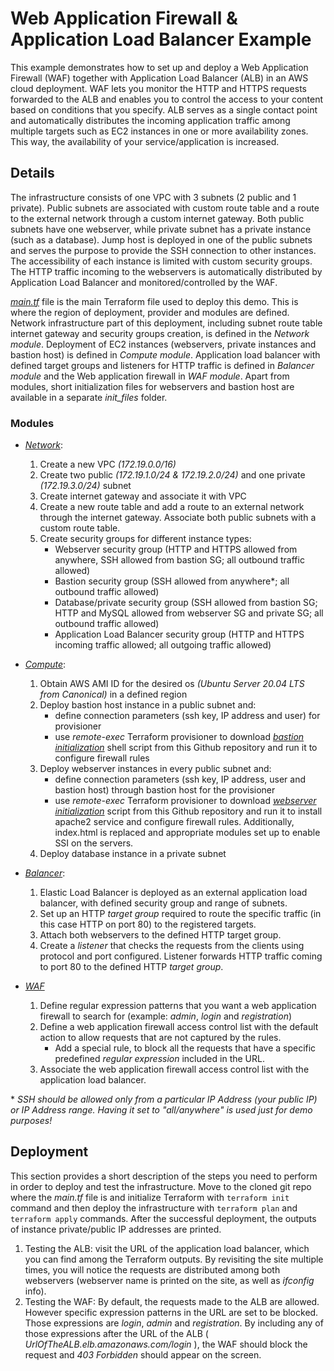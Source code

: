 # Web Application Firewall & Application Load Balancer Example
This example demonstrates how to set up and deploy a Web Application Firewall (WAF) together with Application Load Balancer (ALB) in an AWS cloud deployment. WAF lets you monitor the HTTP and HTTPS requests forwarded to the ALB and enables you to control the access to your content based on conditions that you specify. ALB serves as a single contact point and automatically distributes the incoming application traffic among multiple targets such as EC2 instances in one or more availability zones. This way, the availability of your service/application is increased. 

## Details
The infrastructure consists of one VPC with 3 subnets (2 public and 1 private). Public subnets are associated with custom route table and a route to the external network through a custom internet gateway. Both public subnets have one webserver, while private subnet has a private instance (such as a database). Jump host is deployed in one of the public subnets and serves the purpose to provide the SSH connection to other instances. The accessibility of each instance is limited with custom security groups. The HTTP traffic incoming to the webservers is automatically distributed by Application Load Balancer and monitored/controlled by the WAF. 

[*main.tf*](https://github.com/MihaMarkocic/cloudservices/blob/master/AWS/web_application_firewall/main.tf) file is the main Terraform file used to deploy this demo. This is where the region of deployment, provider and modules are defined. Network infrastructure part of this deployment, including subnet route table internet gateway and security groups creation, is defined in the *Network module*. Deployment of EC2 instances (webservers, private instances and bastion host) is defined in *Compute module*. Application load balancer with defined target groups and listeners for HTTP traffic is defined in *Balancer module* and the Web application firewall in *WAF module*. Apart from modules, short initialization files for webservers and bastion host are available in a separate *init_files* folder.

### Modules
- [*Network*](https://github.com/MihaMarkocic/cloudservices/tree/master/AWS/web_application_firewall/modules/network):
    1. Create a new VPC *(172.19.0.0/16)*
    2. Create two public *(172.19.1.0/24 & 172.19.2.0/24)* and one private *(172.19.3.0/24)* subnet
    3. Create internet gateway and associate it with VPC
    4. Create a new route table and add a route to an external network through the internet gateway. Associate both public subnets with a custom route table.
    5. Create security groups for different instance types: 
        - Webserver security group (HTTP and HTTPS allowed from anywhere, SSH allowed from bastion SG; all outbound traffic allowed)
        - Bastion security group (SSH allowed from anywhere*; all outbound traffic allowed)
        - Database/private security group (SSH allowed from bastion SG; HTTP and MySQL allowed from webserver SG and private SG; all outbound traffic allowed)
        - Application Load Balancer security group (HTTP and HTTPS incoming traffic allowed; all outgoing traffic allowed)


- [*Compute*](https://github.com/MihaMarkocic/cloudservices/tree/master/AWS/web_application_firewall/modules/compute):
    1. Obtain AWS AMI ID for the desired os *(Ubuntu Server 20.04 LTS from Canonical)* in a defined region
    2. Deploy bastion host instance in a public subnet and:
        - define connection parameters (ssh key, IP address and user) for provisioner
        - use *remote-exec* Terraform provisioner to download [*bastion initialization*](https://github.com/MihaMarkocic/cloudservices/blob/master/AWS/web_application_firewall/init_files/bastion_init.sh) shell script from this Github repository and run it to configure firewall rules 
    2. Deploy webserver instances in every public subnet and:
        - define connection parameters (ssh key, IP address, user and bastion host) through bastion host for the provisioner
        - use *remote-exec* Terraform provisioner to download [*webserver initialization*](https://github.com/MihaMarkocic/cloudservices/blob/master/AWS/web_application_firewall/init_files/webserver_init.sh) script from this Github repository and run it to install apache2 service and configure firewall rules. Additionally, index.html is replaced and appropriate modules set up to enable SSI on the servers.
    3. Deploy database instance in a private subnet

- [*Balancer*](https://github.com/MihaMarkocic/cloudservices/tree/master/AWS/web_application_firewall/modules/balancer):
    1. Elastic Load Balancer is deployed as an external application load balancer, with defined security group and range of subnets.
    2. Set up an HTTP *target group* required to route the specific traffic (in this case HTTP on port 80) to the registered targets.
    3. Attach both webservers to the defined HTTP target group.
    4. Create a *listener* that checks the requests from the clients using protocol and port configured. Listener forwards HTTP traffic coming to port 80 to the defined HTTP *target group*.

- [*WAF*](https://github.com/MihaMarkocic/cloudservices/tree/master/AWS/web_application_firewall/modules/waf)
    1. Define regular expression patterns that you want a web application firewall to search for (example: *admin*, *login* and *registration*)
    2. Define a web application firewall access control list with the default action to allow requests that are not captured by the rules.
        - Add a special rule, to block all the requests that have a specific predefined *regular expression* included in the URL.
    3. Associate the web application firewall access control list with the application load balancer.

\* *SSH should be allowed only from a particular IP Address (your public IP) or IP Address range. Having it set to "all/anywhere" is used just for demo purposes!*

## Deployment
This section provides a short description of the steps you need to perform in order to deploy and test the infrastructure. Move to the cloned git repo where the *main.tf* file is and initialize Terraform with `terraform init` command and then deploy the infrastructure with `terraform plan` and `terraform apply` commands. After the successful deployment, the outputs of instance private/public IP addresses are printed.

1. Testing the ALB: visit the URL of the application load balancer, which you can find among the Terraform outputs. By revisiting the site multiple times, you will notice the requests are distributed among both webservers (webserver name is printed on the site, as well as *ifconfig* info).
2. Testing the WAF: By default, the requests made to the ALB are allowed. However specific expression patterns in the URL are set to be blocked. Those expressions are *login*, *admin* and *registration*. By including any of those expressions after the URL of the ALB ( *UrlOfTheALB.elb.amazonaws.com/login* ), the WAF should block the request and *403 Forbidden* should appear on the screen.
